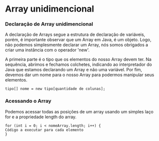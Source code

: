 # Array unidimencional

### Declaração de Array unidimencional

A declaração de Arrays segue a estrutura de declaração de variáveis, porém, é importante observar
que um Array em Java, é um objeto. Logo, não podemos simplesmente declarar um Array, nós somos 
obrigados a criar uma instância com o operador 'new'. 

A primeira parte é o tipo que os elementos do nosso Array devem ter. Na sequência, abrimos e 
fechamos colchetes, indicando ao interpretador do Java que estamos declarando um Array e não uma variável. 
Por fim, devemos dar um nome para o nosso Array para podermos manipular seus elementos.

```
tipo[] nome = new tipo[quantidade de colunas];
```
### Acessando o Array

Podemos acessar todas as posições de um array usando um simples laço for e a propriedade 
length do array.

```
for (int i = 0; i < nomeArray.length; i++) {
Código a executar para cada elemento
}
```

